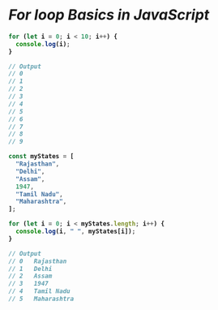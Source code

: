 # _For loop Basics in JavaScript_

<b>

```javascript
for (let i = 0; i < 10; i++) {
  console.log(i);
}

// Output
// 0
// 1
// 2
// 3
// 4
// 5
// 6
// 7
// 8
// 9
```

```javascript
const myStates = [
  "Rajasthan",
  "Delhi",
  "Assam",
  1947,
  "Tamil Nadu",
  "Maharashtra",
];

for (let i = 0; i < myStates.length; i++) {
  console.log(i, " ", myStates[i]);
}

// Output
// 0   Rajasthan
// 1   Delhi
// 2   Assam
// 3   1947
// 4   Tamil Nadu
// 5   Maharashtra
```
</b>
